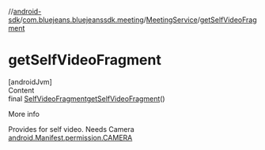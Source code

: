 //[android-sdk](../../../index.md)/[com.bluejeans.bluejeanssdk.meeting](../index.md)/[MeetingService](index.md)/[getSelfVideoFragment](get-self-video-fragment.md)



# getSelfVideoFragment  
[androidJvm]  
Content  
final [SelfVideoFragment](../../com.bluejeans.bluejeanssdk.selfvideo/-self-video-fragment/index.md)[getSelfVideoFragment](get-self-video-fragment.md)()  
  
More info  


Provides for self video. Needs Camera [android.Manifest.permission.CAMERA](https://developer.android.com/reference/kotlin/android/Manifest.permission.html#camera)

  



